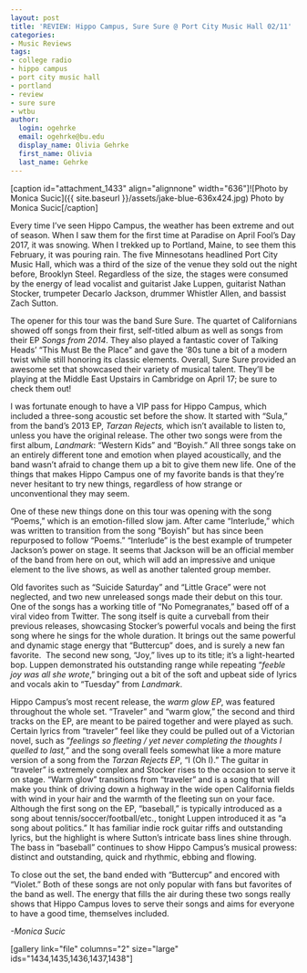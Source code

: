 ```yaml
---
layout: post
title: 'REVIEW: Hippo Campus, Sure Sure @ Port City Music Hall 02/11'
categories:
- Music Reviews
tags:
- college radio
- hippo campus
- port city music hall
- portland
- review
- sure sure
- wtbu
author:
  login: ogehrke
  email: ogehrke@bu.edu
  display_name: Olivia Gehrke
  first_name: Olivia
  last_name: Gehrke
---
```

\[caption id="attachment\_1433" align="alignnone" width="636"\]![Photo by Monica Sucic]({{ site.baseurl }}/assets/jake-blue-636x424.jpg) Photo by Monica Sucic\[/caption\]

Every time I’ve seen Hippo Campus, the weather has been extreme and out of season. When I saw them for the first time at Paradise on April Fool’s Day 2017, it was snowing. When I trekked up to Portland, Maine, to see them this February, it was pouring rain. The five Minnesotans headlined Port City Music Hall, which was a third of the size of the venue they sold out the night before, Brooklyn Steel. Regardless of the size, the stages were consumed by the energy of lead vocalist and guitarist Jake Luppen, guitarist Nathan Stocker, trumpeter Decarlo Jackson, drummer Whistler Allen, and bassist Zach Sutton.

The opener for this tour was the band Sure Sure. The quartet of Californians showed off songs from their first, self-titled album as well as songs from their EP _Songs from 2014_. They also played a fantastic cover of Talking Heads’ “This Must Be the Place” and gave the ‘80s tune a bit of a modern twist while still honoring its classic elements. Overall, Sure Sure provided an awesome set that showcased their variety of musical talent. They’ll be playing at the Middle East Upstairs in Cambridge on April 17; be sure to check them out!

I was fortunate enough to have a VIP pass for Hippo Campus, which included a three-song acoustic set before the show. It started with “Sula,” from the band’s 2013 EP, _Tarzan Rejects,_ which isn’t available to listen to, unless you have the original release. The other two songs were from the first album, _Landmark_: “Western Kids” and “Boyish.” All three songs take on an entirely different tone and emotion when played acoustically, and the band wasn’t afraid to change them up a bit to give them new life. One of the things that makes Hippo Campus one of my favorite bands is that they’re never hesitant to try new things, regardless of how strange or unconventional they may seem.

One of these new things done on this tour was opening with the song “Poems,” which is an emotion-filled slow jam. After came “Interlude,” which was written to transition from the song “Boyish” but has since been repurposed to follow “Poems.” “Interlude” is the best example of trumpeter Jackson’s power on stage. It seems that Jackson will be an official member of the band from here on out, which will add an impressive and unique element to the live shows, as well as another talented group member.

Old favorites such as “Suicide Saturday” and “Little Grace” were not neglected, and two new unreleased songs made their debut on this tour. One of the songs has a working title of “No Pomegranates,” based off of a viral video from Twitter. The song itself is quite a curveball from their previous releases, showcasing Stocker’s powerful vocals and being the first song where he sings for the whole duration. It brings out the same powerful and dynamic stage energy that “Buttercup” does, and is surely a new fan favorite.  The second new song, “Joy,” lives up to its title; it’s a light-hearted bop. Luppen demonstrated his outstanding range while repeating “_feeble joy was all she wrote_,” bringing out a bit of the soft and upbeat side of lyrics and vocals akin to “Tuesday” from _Landmark_.  

Hippo Campus’s most recent release, the _warm glow EP_, was featured throughout the whole set. “Traveler” and “warm glow,” the second and third tracks on the EP, are meant to be paired together and were played as such. Certain lyrics from “traveler” feel like they could be pulled out of a Victorian novel, such as “_feelings so fleeting / yet never completing the thoughts I quelled to last,_” and the song overall feels somewhat like a more mature version of a song from the _Tarzan Rejects EP_, “I (Oh I).” The guitar in “traveler” is extremely complex and Stocker rises to the occasion to serve it on stage. “Warm glow” transitions from “traveler” and is a song that will make you think of driving down a highway in the wide open California fields with wind in your hair and the warmth of the fleeting sun on your face. Although the first song on the EP, “baseball,” is typically introduced as a song about tennis/soccer/football/etc., tonight Luppen introduced it as “a song about politics.” It has familiar indie rock guitar riffs and outstanding lyrics, but the highlight is where Sutton’s intricate bass lines shine through. The bass in “baseball” continues to show Hippo Campus’s musical prowess: distinct and outstanding, quick and rhythmic, ebbing and flowing.

To close out the set, the band ended with “Buttercup” and encored with “Violet.” Both of these songs are not only popular with fans but favorites of the band as well. The energy that fills the air during these two songs really shows that Hippo Campus loves to serve their songs and aims for everyone to have a good time, themselves included.

_\-Monica Sucic_

\[gallery link="file" columns="2" size="large" ids="1434,1435,1436,1437,1438"\]